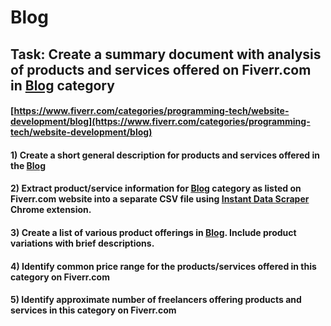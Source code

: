 # Blog
## Task: Create a summary document with analysis of products and services offered on Fiverr.com in [Blog](https://www.fiverr.com/categories/programming-tech/website-development/blog) category
#### [https://www.fiverr.com/categories/programming-tech/website-development/blog](https://www.fiverr.com/categories/programming-tech/website-development/blog)
#### 1) Create a short general description for products and services offered in the [Blog](https://www.fiverr.com/categories/programming-tech/website-development/blog)
#### 2) Extract product/service information for [Blog](https://www.fiverr.com/categories/programming-tech/website-development/blog) category as listed on Fiverr.com website into a separate CSV file using [Instant Data Scraper](https://chrome.google.com/webstore/detail/instant-data-scraper/ofaokhiedipichpaobibbnahnkdoiiah) Chrome extension.
#### 3) Create a list of various product offerings in [Blog](https://www.fiverr.com/categories/programming-tech/website-development/blog). Include product variations with brief descriptions.
#### 4) Identify common price range for the products/services offered in this category on Fiverr.com
#### 5) Identify approximate number of freelancers offering products and services in this category on Fiverr.com
